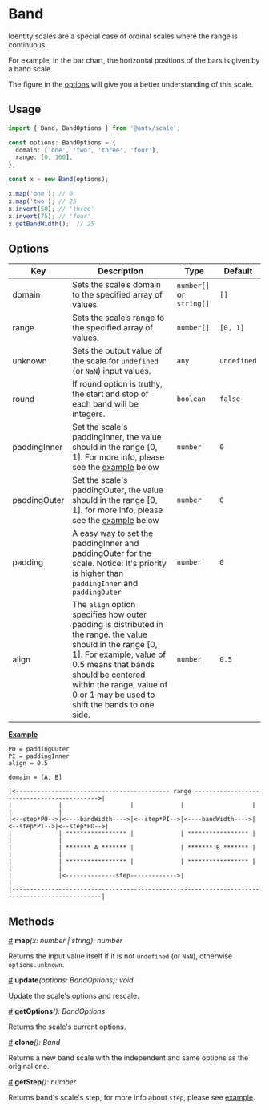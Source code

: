 # Band

Identity scales are a special case of ordinal scales where the range is continuous.

For example, in the bar chart, the horizontal positions of the bars is given by a band scale.

The figure in the [options](#options) will give you a better understanding of this scale.

## Usage

```ts
import { Band, BandOptions } from '@antv/scale';

const options: BandOptions = {
  domain: ['one', 'two', 'three', 'four'],
  range: [0, 100],
};

const x = new Band(options);

x.map('one'); // 0
x.map('two'); // 25
x.invert(50); // 'three'
x.invert(75); // 'four'
x.getBandWidth();  // 25
```

## Options

| Key | Description | Type | Default|  
| ----| ----------- | -----| -------|
| domain | Sets the scale’s domain to the specified array of values. | `number[]` or `string[]` | `[]` |
| range | Sets the scale’s range to the specified array of values. | `number[]` | `[0, 1]` |
| unknown | Sets the output value of the scale for `undefined` (or `NaN`) input values. | `any` | `undefined` |
| round | If round option is truthy, the start and stop of each band will be integers. | `boolean` | `false` |
| paddingInner | Set the scale's paddingInner, the value should in the range [0, 1]. For more info, please see the [example](#example) below | `number` | `0` |
| paddingOuter | Set the scale's paddingOuter, the value should in the range [0, 1]. for more info, please see the [example](#example) below | `number` | `0` |
| padding | A easy way to set the paddingInner and paddingOuter for the scale. Notice: It's priority is higher than `paddingInner` and `paddingOuter` | `number` | `0` |
| align | The `align` option specifies how outer padding is distributed in the range. the value should in the range [0, 1]. For example, value of 0.5 means that bands should be centered within the range, value of 0 or 1 may be used to shift the bands to one side. | `number` | `0.5` |

<a name="band_map" href="#example">**Example**</a>

```plain
PO = paddingOuter
PI = paddingInner
align = 0.5

domain = [A, B]

|<------------------------------------------- range ------------------------------------------->|
|             |                   |             |                   |             |             |
|<--step*PO-->|<----bandWidth---->|<--step*PI-->|<----bandWidth---->|<--step*PI-->|<--step*PO-->|
|             | ***************** |             | ***************** |             |             |
|             | ******* A ******* |             | ******* B ******* |             |             |
|             | ***************** |             | ***************** |             |             |
|             |<--------------step------------->|                                               |
|-----------------------------------------------------------------------------------------------|
```

## Methods

<a name="band_map" href="#band_map">#</a> **map**<i>(x: number | string): number</i>

Returns the input value itself if it is not `undefined` (or `NaN`), otherwise `options.unknown`.

<a name="band_update" href="#band_update">#</a> **update**<i>(options: BandOptions): void</i>

Update the scale's options and rescale.

<a name="band_getOptions" href="#band_getOptions">#</a> **getOptions**<i>(): BandOptions</i>

Returns the scale's current options.

<a name="band_clone" href="#band_clone">#</a> **clone**<i>(): Band</i>

Returns a new band scale with the independent and same options as the original one.

<a name="band_step" href="#band_clone">#</a> **getStep**<i>(): number</i>

Returns band's scale's step, for more info about `step`, please see [example](#example).





